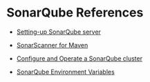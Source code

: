# SonarQube References

- [Setting-up SonarQube server](https://docs.sonarsource.com/sonarqube/9.8/setup-and-upgrade/install-the-server/)

- [SonarScanner for Maven](https://docs.sonarsource.com/sonarqube/9.8/analyzing-source-code/scanners/sonarscanner-for-maven/)

- [Configure and Operate a SonarQube cluster](https://docs.sonarsource.com/sonarqube/9.8/setup-and-upgrade/configure-and-operate-a-cluster/)

- [SonarQube Environment Variables](https://docs.sonarsource.com/sonarqube/9.8/setup-and-upgrade/configure-and-operate-a-server/environment-variables/)
